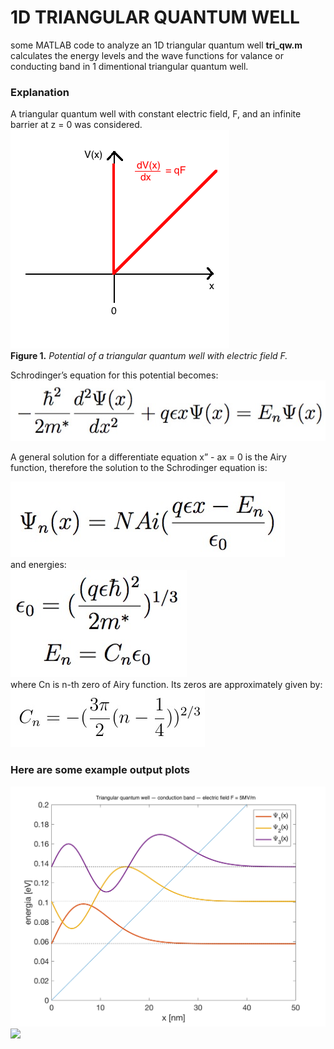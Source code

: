 1D TRIANGULAR QUANTUM WELL
=================

some MATLAB code to analyze an 1D triangular quantum well
**tri_qw.m** calculates the energy levels and the wave functions for valance or conducting band in 1 dimentional triangular quantum well.
### Explanation
A triangular quantum well with constant electric field, F, and an infinite barrier at z = 0 was considered. 
![](/examples/scheme.png)
<br />
**Figure 1.** *Potential of a triangular quantum well with electric field F.*

Schrodinger’s equation for this potential becomes:
![](/examples/equation.jpg)

A general solution for a differentiate equation x” - ax = 0 is the Airy function, therefore the solution to the Schrodinger equation is: <br />

![](/examples/psi.jpg)
<br />
and energies: <br />
![](/examples/energies.jpg) <br />
where Cn is n-th zero of Airy function. Its zeros are approximately given by:<br />
![](/examples/zeros.jpg)
         
### Here are some example output plots

![](/examples/studnia_5MV.png)  
![](/examples/studnia_lh_12MV.png)  
  
